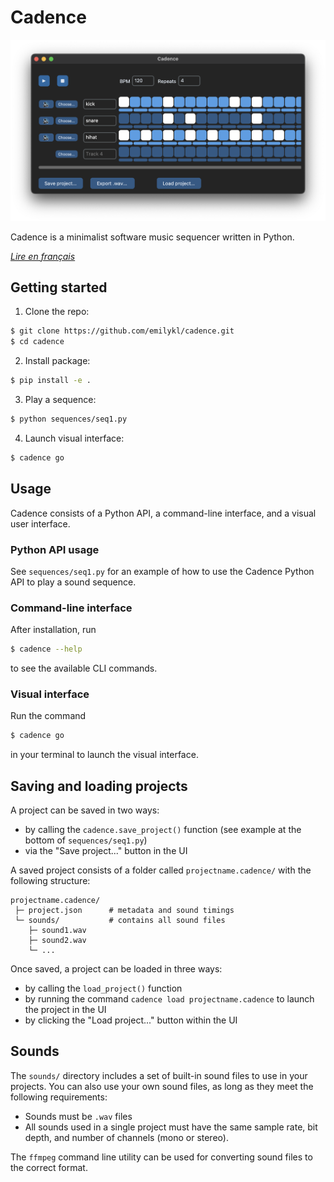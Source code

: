 # Cadence

![screenshot](images/screenshot.png)

Cadence is a minimalist software music sequencer written in Python.

_[Lire en français](/README_fr.md)_

## Getting started

1. Clone the repo:

```bash
$ git clone https://github.com/emilykl/cadence.git
$ cd cadence
```

2. Install package:

```bash
$ pip install -e .
```

3. Play a sequence:
```bash
$ python sequences/seq1.py
```

4. Launch visual interface:
```bash
$ cadence go
```


## Usage

Cadence consists of a Python API, a command-line interface, and a visual user interface.

### Python API usage

See `sequences/seq1.py` for an example of how to use the Cadence Python API to play a sound sequence.

### Command-line interface

After installation, run

```bash
$ cadence --help
```

to see the available CLI commands.

### Visual interface

Run the command

```bash
$ cadence go
```

in your terminal to launch the visual interface.

## Saving and loading projects

A project can be saved in two ways:
- by calling the `cadence.save_project()` function (see example at the bottom of `sequences/seq1.py`)
- via the "Save project..." button in the UI

A saved project consists of a folder called `projectname.cadence/` with the following structure:

```
projectname.cadence/
 ├─ project.json      # metadata and sound timings
 └─ sounds/           # contains all sound files
    ├─ sound1.wav
    ├─ sound2.wav
    └─ ...
```

Once saved, a project can be loaded in three ways:
- by calling the `load_project()` function
- by running the command `cadence load projectname.cadence` to launch the project in the UI
- by clicking the "Load project..." button within the UI

## Sounds

The `sounds/` directory includes a set of built-in sound files to use in your projects. You can also use your own sound files, as long as they meet the following requirements:

- Sounds must be `.wav` files
- All sounds used in a single project must have the same sample rate, bit depth, and number of channels (mono or stereo).

The `ffmpeg` command line utility can be used for converting sound files to the correct format.
